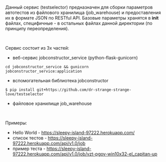 Данный сервис (testselector) предназначен для сборки параметров автотестов из файлового хранилища (job_warehouse) и предоставления их в формате JSON по RESTful API. Базовые параметры хранятся в __init__ файлах, специфичные - в остальных файлах данной директории (по принципу переопределения).

<br />

Сервис состоит из 3х частей:
- веб-сервис jobconstructor_service (python-flask-gunicorn)
```
cd jobconstructor_service && gunicorn jobconstructor_service:application
```
- вспомогательная библиотека jobconstructor
```
$ pip install git+https://github.com/dr-strange-strange-love/testselector
```
- файловое хранилище job_warehouse

<br />

Примеры:
- Hello World - https://sleepy-island-97222.herokuapp.com/
- список тестов - https://sleepy-island-97222.herokuapp.com/api/v1.0/job
- пример теста - https://sleepy-island-97222.herokuapp.com/api/v1.0/job/vzt-pgov-win10x32-el_capitan-up
